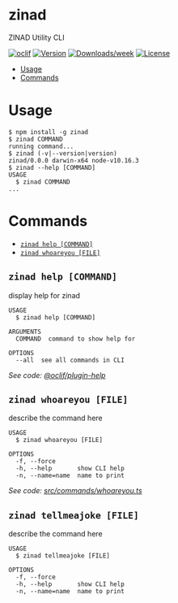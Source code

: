 zinad
=====

ZINAD Utility CLI

[![oclif](https://img.shields.io/badge/cli-oclif-brightgreen.svg)](https://oclif.io)
[![Version](https://img.shields.io/npm/v/zinad.svg)](https://npmjs.org/package/zinad)
[![Downloads/week](https://img.shields.io/npm/dw/zinad.svg)](https://npmjs.org/package/zinad)
[![License](https://img.shields.io/npm/l/zinad.svg)](https://github.com/asghonim/zinad/blob/master/package.json)

<!-- toc -->
* [Usage](#usage)
* [Commands](#commands)
<!-- tocstop -->
# Usage
<!-- usage -->
```sh-session
$ npm install -g zinad
$ zinad COMMAND
running command...
$ zinad (-v|--version|version)
zinad/0.0.0 darwin-x64 node-v10.16.3
$ zinad --help [COMMAND]
USAGE
  $ zinad COMMAND
...
```
<!-- usagestop -->
# Commands
<!-- commands -->
* [`zinad help [COMMAND]`](#zinad-help-command)
* [`zinad whoareyou [FILE]`](#zinad-whoareyou-file)

## `zinad help [COMMAND]`

display help for zinad

```
USAGE
  $ zinad help [COMMAND]

ARGUMENTS
  COMMAND  command to show help for

OPTIONS
  --all  see all commands in CLI
```

_See code: [@oclif/plugin-help](https://github.com/oclif/plugin-help/blob/v2.2.1/src/commands/help.ts)_

## `zinad whoareyou [FILE]`

describe the command here

```
USAGE
  $ zinad whoareyou [FILE]

OPTIONS
  -f, --force
  -h, --help       show CLI help
  -n, --name=name  name to print
```
_See code: [src/commands/whoareyou.ts](https://github.com/asghonim/zinad/blob/v0.0.0/src/commands/whoareyou.ts)_


## `zinad tellmeajoke [FILE]`
describe the command here
```
USAGE
  $ zinad tellmeajoke [FILE]

OPTIONS
  -f, --force
  -h, --help       show CLI help
  -n, --name=name  name to print
```  
<!-- commandsstop -->
